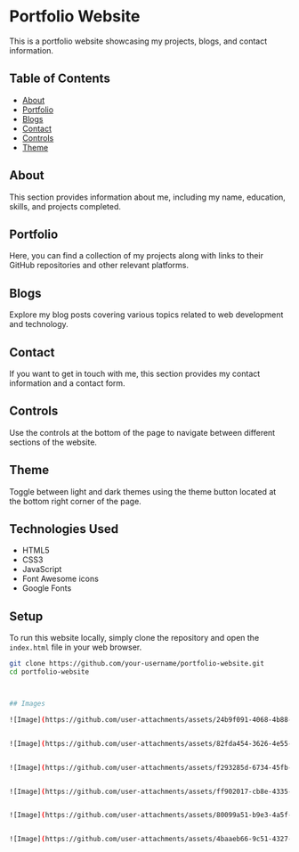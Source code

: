 
# Portfolio Website

This is a portfolio website showcasing my projects, blogs, and contact information.

## Table of Contents

- [About](#about)
- [Portfolio](#portfolio)
- [Blogs](#blogs)
- [Contact](#contact)
- [Controls](#controls)
- [Theme](#theme)

## About

This section provides information about me, including my name, education, skills, and projects completed.

## Portfolio

Here, you can find a collection of my projects along with links to their GitHub repositories and other relevant platforms.

## Blogs

Explore my blog posts covering various topics related to web development and technology.

## Contact

If you want to get in touch with me, this section provides my contact information and a contact form.

## Controls

Use the controls at the bottom of the page to navigate between different sections of the website.

## Theme

Toggle between light and dark themes using the theme button located at the bottom right corner of the page.

## Technologies Used

- HTML5
- CSS3
- JavaScript
- Font Awesome icons
- Google Fonts

## Setup

To run this website locally, simply clone the repository and open the `index.html` file in your web browser.

```bash
git clone https://github.com/your-username/portfolio-website.git
cd portfolio-website



## Images

![Image](https://github.com/user-attachments/assets/24b9f091-4068-4b88-a1ee-4ada52aaaf19)


![Image](https://github.com/user-attachments/assets/82fda454-3626-4e55-8325-cbf757e1058d)


![Image](https://github.com/user-attachments/assets/f293285d-6734-45fb-b69e-3f651014d6b2)


![Image](https://github.com/user-attachments/assets/ff902017-cb8e-4335-8f8f-5f32f618c64b)


![Image](https://github.com/user-attachments/assets/80099a51-b9e3-4a5f-a52a-dab6ae53d10e)


![Image](https://github.com/user-attachments/assets/4baaeb66-9c51-4327-bea2-146f7a5fc8c0)
